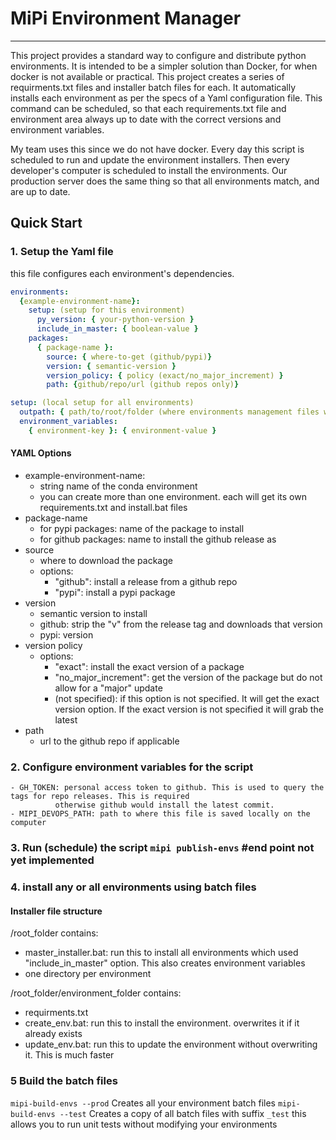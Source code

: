 # MiPi Environment Manager
___

This project provides a standard way to configure and distribute python environments. It is intended to be a simpler
solution than Docker, for when docker is not available or practical. This project creates a series of requirments.txt
files and installer batch files for each. It automatically installs each environment as per the specs of a Yaml configuration file.
This command can be scheduled, so that each requirements.txt file and environment area always up to date with the
correct versions and environment variables.

My team uses this since we do not have docker. Every day this script is scheduled to run and update the environment
installers. Then  every developer's computer is scheduled to install the environments. Our production server does the
same thing so that all environments match, and are up to date.

## Quick Start

### 1. Setup the Yaml file
this file configures each environment's dependencies.

```yml
environments:
  {example-environment-name}:
    setup: (setup for this environment)
      py_version: { your-python-version }
      include_in_master: { boolean-value }
    packages:
      { package-name }:
        source: { where-to-get (github/pypi)}
        version: { semantic-version }
        version_policy: { policy (exact/no_major_increment) }
        path: {github/repo/url (github repos only)}

setup: (local setup for all environments)
  outpath: { path/to/root/folder (where environments management files will be created)}
  environment_variables:
    { environment-key }: { environment-value }
```
#### YAML Options

- example-environment-name:
    - string name of the conda environment
    - you can create more than one environment. each will get its own requirements.txt and install.bat files
- package-name
    - for pypi packages: name of the package to install
    - for github packages: name to install the github release as
- source
    - where to download the package
    - options:
        - "github": install a release from a github repo
        - "pypi": install a pypi package
- version
    - semantic version to install
    - github: strip the "v" from the release tag and downloads that version
    - pypi: version
- version policy
    - options:
        - "exact": install the exact version of a package
        - "no_major_increment": get the version of the package but do not allow for a "major" update
        - (not specified): if this option is not specified. It will get the exact version option. If the exact version is not specified it will grab the latest
- path
    - url to the github repo if applicable

### 2. Configure environment variables for the script
    - GH_TOKEN: personal access token to github. This is used to query the tags for repo releases. This is required
              otherwise github would install the latest commit.
    - MIPI_DEVOPS_PATH: path to where this file is saved locally on the computer

### 3. Run (schedule) the script `mipi publish-envs` #end point not yet implemented

### 4. install any or all environments using batch files

#### Installer file structure

/root_folder contains:
- master_installer.bat: run this to install all environments which used "include_in_master" option. This also creates environment variables
- one directory per environment

/root_folder/environment_folder contains:
- requirments.txt 
- create_env.bat: run this to install the environment. overwrites it if it already exists
- update_env.bat: run this to update the environment without overwriting it. This is much faster

### 5 Build the batch files
`mipi-build-envs --prod` Creates all your environment batch files
`mipi-build-envs --test` Creates a copy of all batch files with suffix `_test` this allows you to run unit tests without modifying your environments
